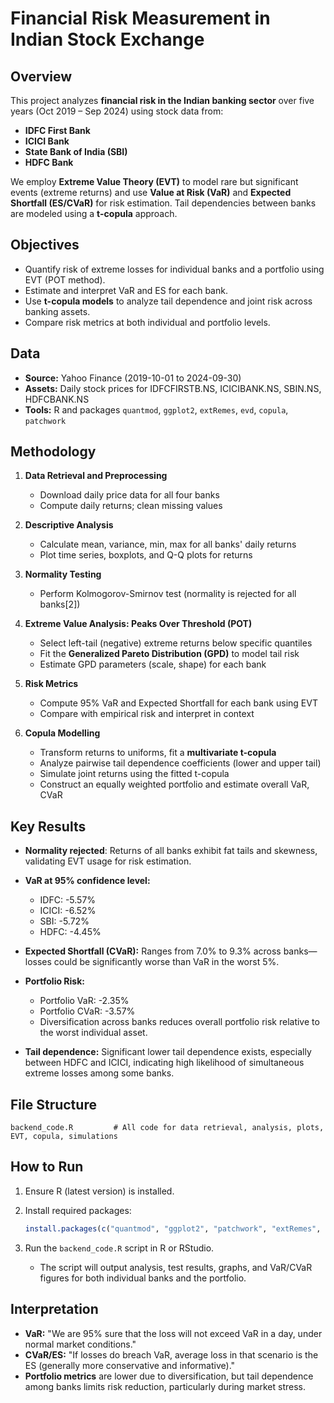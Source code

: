 # Financial Risk Measurement in Indian Stock Exchange

## Overview

This project analyzes **financial risk in the Indian banking sector** over five years (Oct 2019 – Sep 2024) using stock data from:
- **IDFC First Bank**
- **ICICI Bank**
- **State Bank of India (SBI)**
- **HDFC Bank**

We employ **Extreme Value Theory (EVT)** to model rare but significant events (extreme returns) and use **Value at Risk (VaR)** and **Expected Shortfall (ES/CVaR)** for risk estimation. Tail dependencies between banks are modeled using a **t-copula** approach.

## Objectives

- Quantify risk of extreme losses for individual banks and a portfolio using EVT (POT method).
- Estimate and interpret VaR and ES for each bank.
- Use **t-copula models** to analyze tail dependence and joint risk across banking assets.
- Compare risk metrics at both individual and portfolio levels.

## Data

- **Source:** Yahoo Finance (2019-10-01 to 2024-09-30)
- **Assets:** Daily stock prices for IDFCFIRSTB.NS, ICICIBANK.NS, SBIN.NS, HDFCBANK.NS
- **Tools:** R and packages `quantmod`, `ggplot2`, `extRemes`, `evd`, `copula`, `patchwork`

## Methodology

1. **Data Retrieval and Preprocessing**
   - Download daily price data for all four banks
   - Compute daily returns; clean missing values

2. **Descriptive Analysis**
   - Calculate mean, variance, min, max for all banks' daily returns
   - Plot time series, boxplots, and Q-Q plots for returns

3. **Normality Testing**
   - Perform Kolmogorov-Smirnov test (normality is rejected for all banks[2])

4. **Extreme Value Analysis: Peaks Over Threshold (POT)**
   - Select left-tail (negative) extreme returns below specific quantiles
   - Fit the **Generalized Pareto Distribution (GPD)** to model tail risk
   - Estimate GPD parameters (scale, shape) for each bank

5. **Risk Metrics**
   - Compute 95% VaR and Expected Shortfall for each bank using EVT
   - Compare with empirical risk and interpret in context

6. **Copula Modelling**
   - Transform returns to uniforms, fit a **multivariate t-copula**
   - Analyze pairwise tail dependence coefficients (lower and upper tail)
   - Simulate joint returns using the fitted t-copula
   - Construct an equally weighted portfolio and estimate overall VaR, CVaR

## Key Results

- **Normality rejected**: Returns of all banks exhibit fat tails and skewness, validating EVT usage for risk estimation.
- **VaR at 95% confidence level:**
  - IDFC: -5.57%
  - ICICI: -6.52%
  - SBI: -5.72%
  - HDFC: -4.45%
- **Expected Shortfall (CVaR):** Ranges from 7.0% to 9.3% across banks—losses could be significantly worse than VaR in the worst 5%.
- **Portfolio Risk:**
  - Portfolio VaR: -2.35%
  - Portfolio CVaR: -3.57%
  - Diversification across banks reduces overall portfolio risk relative to the worst individual asset.

- **Tail dependence:** Significant lower tail dependence exists, especially between HDFC and ICICI, indicating high likelihood of simultaneous extreme losses among some banks.

## File Structure

```
backend_code.R         # All code for data retrieval, analysis, plots, EVT, copula, simulations
```

## How to Run

1. Ensure R (latest version) is installed.
2. Install required packages:

   ```R
   install.packages(c("quantmod", "ggplot2", "patchwork", "extRemes", "evd", "copula"))
   ```

3. Run the `backend_code.R` script in R or RStudio.

   - The script will output analysis, test results, graphs, and VaR/CVaR figures for both individual banks and the portfolio.

## Interpretation

- **VaR:** "We are 95% sure that the loss will not exceed VaR in a day, under normal market conditions."
- **CVaR/ES:** "If losses do breach VaR, average loss in that scenario is the ES (generally more conservative and informative)."
- **Portfolio metrics** are lower due to diversification, but tail dependence among banks limits risk reduction, particularly during market stress.
